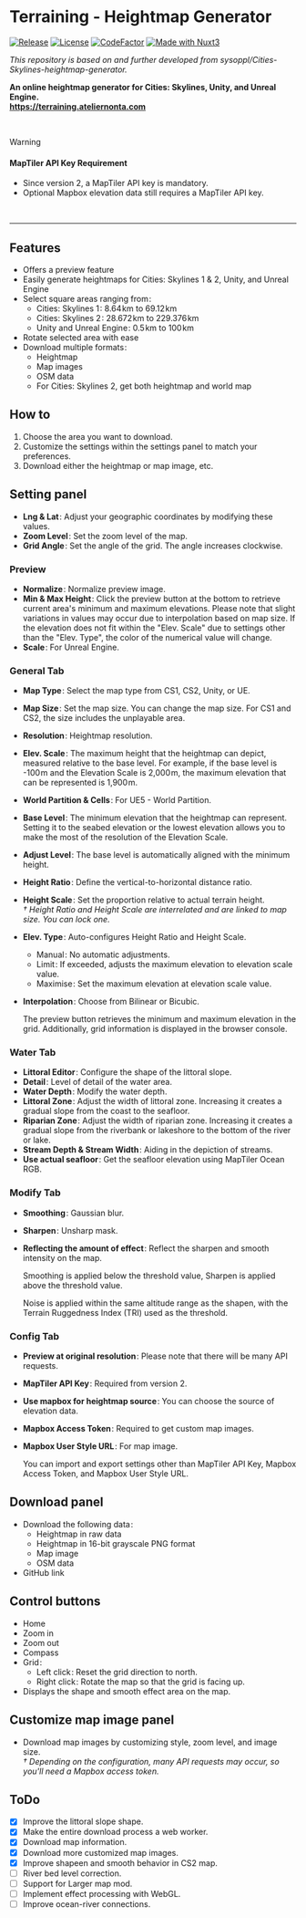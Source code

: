 # Terraining - Heightmap Generator

[![Release](https://img.shields.io/github/v/release/nonta1234/terraining-heightmap-generator)](https://github.com/nonta1234/terraining-heightmap-generator/releases)
[![License](https://img.shields.io/github/license/nonta1234/terraining-heightmap-generator)](./LICENSE)
[![CodeFactor](https://www.codefactor.io/repository/github/nonta1234/terraining-heightmap-generator/badge)](https://www.codefactor.io/repository/github/nonta1234/terraining-heightmap-generator)
[![Made with Nuxt3](https://img.shields.io/badge/Nuxt_3-%2318181B?logo=nuxt.js)](https://nuxt.com)

*This repository is based on and further developed from sysoppl/Cities-Skylines-heightmap-generator.*

**An online heightmap generator for Cities: Skylines, Unity, and Unreal Engine.**  
**https://terraining.ateliernonta.com**

<br>

> [!WARNING]
> #### MapTiler API Key Requirement
> - Since version 2, a MapTiler API key is mandatory.
> - Optional Mapbox elevation data still requires a MapTiler API key.

<br>

---

## Features

- Offers a preview feature
- Easily generate heightmaps for Cities: Skylines 1 & 2, Unity, and Unreal Engine
- Select square areas ranging from&#8202;:
  * Cities: Skylines 1&#8202;: 8.64&#8202;km to 69.12&#8202;km
  * Cities: Skylines 2&#8202;: 28.672&#8202;km to 229.376&#8202;km
  * Unity and Unreal Engine&#8202;: 0.5&#8202;km to 100&#8202;km
- Rotate selected area with ease
- Download multiple formats&#8202;:
  * Heightmap
  * Map images
  * OSM data
  * For Cities: Skylines 2, get both heightmap and world map

## How to

1. Choose the area you want to download.
1. Customize the settings within the settings panel to match your preferences.
1. Download either the heightmap or map image, etc.

## Setting panel

- **Lng & Lat**&#8202;: Adjust your geographic coordinates by modifying these values.
- **Zoom Level**&#8202;: Set the zoom level of the map.
- **Grid Angle**&#8202;: Set the angle of the grid. The angle increases clockwise.

### Preview

- **Normalize**&#8202;: Normalize preview image.
- **Min & Max Height**&#8202;: Click the preview button at the bottom to retrieve current area's minimum and maximum elevations. Please note that slight variations in values may occur due to interpolation based on map size. If the elevation does not fit within the "Elev. Scale" due to settings other than the "Elev. Type", the color of the numerical value will change.
- **Scale**&#8202;: For Unreal Engine.

### General Tab

- **Map Type**&#8202;: Select the map type from CS1, CS2, Unity, or UE.
- **Map Size**&#8202;: Set the map size. You can change the map size. For CS1 and CS2, the size includes the unplayable area.
- **Resolution**&#8202;: Heightmap resolution.
- **Elev. Scale**&#8202;: The maximum height that the heightmap can depict, measured relative to the base level. For example, if the base level is -100&#8202;m and the Elevation Scale is 2,000&#8202;m, the maximum elevation that can be represented is 1,900&#8202;m.
- **World Partition & Cells**&#8202;: For UE5 - World Partition.
- **Base Level**&#8202;: The minimum elevation that the heightmap can represent. Setting it to the seabed elevation or the lowest elevation allows you to make the most of the resolution of the Elevation Scale.
- **Adjust Level**&#8202;: The base level is automatically aligned with the minimum height.
- **Height Ratio**&#8202;: Define the vertical-to-horizontal distance ratio.
- **Height Scale**&#8202;: Set the proportion relative to actual terrain height.  
*† Height Ratio and Height Scale are interrelated and are linked to map size. You can lock one.*
- **Elev. Type**&#8202;: Auto-configures Height Ratio and Height Scale.
  * Manual&#8202;: No automatic adjustments.
  * Limit&#8202;: If exceeded, adjusts the maximum elevation to elevation scale value. 
  * Maximise&#8202;: Set the maximum elevation at elevation scale value.
- **Interpolation**&#8202;: Choose from Bilinear or Bicubic.

    The preview button retrieves the minimum and maximum elevation in the grid. Additionally, grid information is displayed in the browser console.

### Water Tab

- **Littoral Editor**&#8202;: Configure the shape of the littoral slope.
- **Detail**&#8202;: Level of detail of the water area.
- **Water Depth**&#8202;: Modify the water depth.
- **Littoral Zone**&#8202;: Adjust the width of littoral zone. Increasing it creates a gradual slope from the coast to the seafloor.
- **Riparian Zone**&#8202;: Adjust the width of riparian zone. Increasing it creates a gradual slope from the riverbank or lakeshore to the bottom of the river or lake.
- **Stream Depth & Stream Width**&#8202;: Aiding in the depiction of streams.
- **Use actual seafloor**&#8202;: Get the seafloor elevation using MapTiler Ocean RGB.

### Modify Tab

- **Smoothing**&#8202;: Gaussian blur.
- **Sharpen**&#8202;: Unsharp mask.
- **Reflecting the amount of effect**&#8202;: Reflect the sharpen and smooth intensity on the map.

    Smoothing is applied below the threshold value, Sharpen is applied above the threshold value.

    Noise is applied within the same altitude range as the shapen, with the Terrain Ruggedness Index (TRI) used as the threshold.

### Config Tab

- **Preview at original resolution**&#8202;: Please note that there will be many API requests.
- **MapTiler API Key**&#8202;: Required from version 2.
- **Use mapbox for heightmap source**&#8202;: You can choose the source of elevation data.
- **Mapbox Access Token**&#8202;: Required to get custom map images.
- **Mapbox User Style URL**&#8202;: For map image.

    You can import and export settings other than MapTiler API Key, Mapbox Access Token, and Mapbox User Style URL.

## Download panel

- Download the following data&#8202;:
  * Heightmap in raw data
  * Heightmap in 16-bit grayscale PNG format
  * Map image
  * OSM data
- GitHub link

## Control buttons

- Home
- Zoom in
- Zoom out
- Compass
- Grid&#8202;:
  * Left click&#8202;: Reset the grid direction to north.
  * Right click&#8202;: Rotate the map so that the grid is facing up.
- Displays the shape and smooth effect area on the map.

## Customize map image panel

- Download map images by customizing style, zoom level, and image size.  
*† Depending on the configuration, many API requests may occur, so you'll need a Mapbox access token.*

## ToDo

- [x] Improve the littoral slope shape.
- [x] Make the entire download process a web worker.
- [x] Download map information.
- [x] Download more customized map images.
- [x] Improve shapeen and smooth behavior in CS2 map.
- [ ] River bed level correction.
- [ ] Support for Larger map mod.
- [ ] Implement effect processing with WebGL.
- [ ] Improve ocean-river connections.
